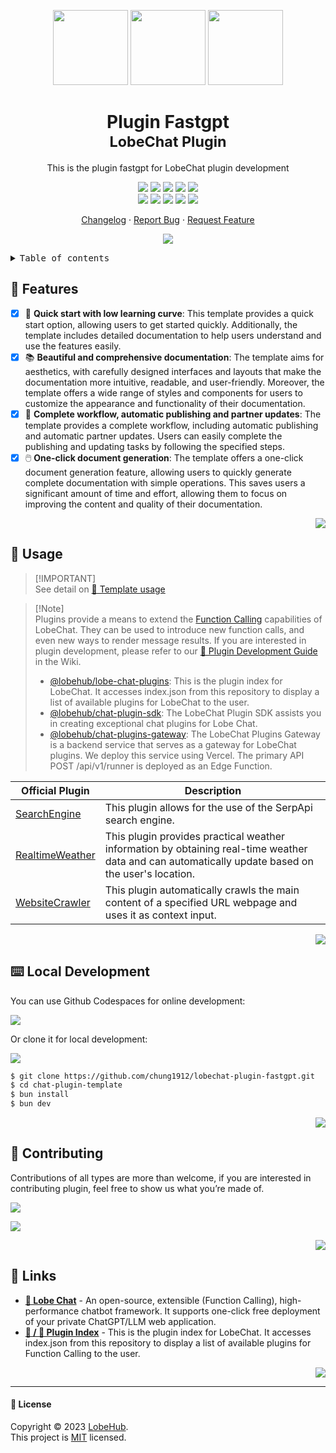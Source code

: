 <a name="readme-top"></a>

<div align="center">

<img height="120" src="https://registry.npmmirror.com/@lobehub/assets-emoji/1.3.0/files/assets/puzzle-piece.webp">
<img height="120" src="https://gw.alipayobjects.com/zos/kitchen/qJ3l3EPsdW/split.svg">
<img height="120" src="https://registry.npmmirror.com/@lobehub/assets-emoji-anim/1.0.0/files/assets/rocket.webp">

<h1>Plugin Fastgpt<br/><sup>LobeChat Plugin</sup></h1>

This is the plugin fastgpt for LobeChat plugin development

[![][🤯-🧩-lobehub-shield]][🤯-🧩-lobehub-link]
[![][github-release-shield]][github-release-link]
[![][github-releasedate-shield]][github-releasedate-link]
[![][github-action-test-shield]][github-action-test-link]
[![][github-action-release-shield]][github-action-release-link]<br/>
[![][github-contributors-shield]][github-contributors-link]
[![][github-forks-shield]][github-forks-link]
[![][github-stars-shield]][github-stars-link]
[![][github-issues-shield]][github-issues-link]
[![][github-license-shield]][github-license-link]

[Changelog](./CHANGELOG.md) · [Report Bug][github-issues-link] · [Request Feature][github-issues-link]

![](https://raw.githubusercontent.com/andreasbm/readme/master/assets/lines/rainbow.png)

</div>

<details>
<summary><kbd>Table of contents</kbd></summary>

#### TOC

- [🌟 Features](#-features)
- [🤯 Usage](#-usage)
- [⌨️ Local Development](#️-local-development)
- [🤝 Contributing](#-contributing)
- [🔗 Links](#-links)
    - [📝 License](#-license)

####

</details>

## 🌟 Features

- [x] 💨 **Quick start with low learning curve**: This template provides a quick start option, allowing users to get started quickly. Additionally, the template includes detailed documentation to help users understand and use the features easily.
- [x] 📚 **Beautiful and comprehensive documentation**: The template aims for aesthetics, with carefully designed interfaces and layouts that make the documentation more intuitive, readable, and user-friendly. Moreover, the template offers a wide range of styles and components for users to customize the appearance and functionality of their documentation.
- [x] 🔄 **Complete workflow, automatic publishing and partner updates**: The template provides a complete workflow, including automatic publishing and automatic partner updates. Users can easily complete the publishing and updating tasks by following the specified steps.
- [x] 🖱️ **One-click document generation**: The template offers a one-click document generation feature, allowing users to quickly generate complete documentation with simple operations. This saves users a significant amount of time and effort, allowing them to focus on improving the content and quality of their documentation.

<div align="right">

[![][back-to-top]](#readme-top)

</div>

## 🤯 Usage

> [!IMPORTANT]\
> See detail on [📘 Template usage](https://chat-plugin-sdk.lobehub.com/guides/template)

> [!Note]\
> Plugins provide a means to extend the [Function Calling][fc-link] capabilities of LobeChat. They can be used to introduce new function calls, and even new ways to render message results. If you are interested in plugin development, please refer to our [📘 Plugin Development Guide](https://github.com/lobehub/lobe-chat/wiki/Plugin-Development) in the Wiki.
>
> - [@lobehub/lobe-chat-plugins][lobe-chat-plugins]: This is the plugin index for LobeChat. It accesses index.json from this repository to display a list of available plugins for LobeChat to the user.
> - [@lobehub/chat-plugin-sdk][chat-plugin-sdk]: The LobeChat Plugin SDK assists you in creating exceptional chat plugins for Lobe Chat.
> - [@lobehub/chat-plugins-gateway][chat-plugins-gateway]: The LobeChat Plugins Gateway is a backend service that serves as a gateway for LobeChat plugins. We deploy this service using Vercel. The primary API POST /api/v1/runner is deployed as an Edge Function.

| Official Plugin                                 | Description                                                                                                                                       |
| ----------------------------------------------- | ------------------------------------------------------------------------------------------------------------------------------------------------- |
| [SearchEngine][chat-plugin-search-engine]       | This plugin allows for the use of the SerpApi search engine.                                                                                      |
| [RealtimeWeather][chat-plugin-realtime-weather] | This plugin provides practical weather information by obtaining real-time weather data and can automatically update based on the user's location. |
| [WebsiteCrawler][chat-plugin-web-crawler]       | This plugin automatically crawls the main content of a specified URL webpage and uses it as context input.                                        |

<div align="right">

[![][back-to-top]](#readme-top)

</div>

## ⌨️ Local Development

You can use Github Codespaces for online development:

[![][github-codespace-shield]][github-codespace-link]

Or clone it for local development:

[![][bun-shield]][bun-link]

```bash
$ git clone https://github.com/chung1912/lobechat-plugin-fastgpt.git
$ cd chat-plugin-template
$ bun install
$ bun dev
```

<div align="right">

[![][back-to-top]](#readme-top)

</div>

## 🤝 Contributing

Contributions of all types are more than welcome, if you are interested in contributing plugin, feel free to show us what you’re made of.

[![][pr-welcome-shield]][pr-welcome-link]

[![][github-contrib-shield]][github-contrib-link]

<div align="right">

[![][back-to-top]](#readme-top)

</div>

## 🔗 Links

- **[🤖 Lobe Chat](https://github.com/lobehub/lobe-chat)** - An open-source, extensible (Function Calling), high-performance chatbot framework. It supports one-click free deployment of your private ChatGPT/LLM web application.
- **[🧩 / 🏪 Plugin Index](https://github.com/lobehub/lobe-chat-plugins)** - This is the plugin index for LobeChat. It accesses index.json from this repository to display a list of available plugins for Function Calling to the user.

<div align="right">

[![][back-to-top]](#readme-top)

</div>

---

#### 📝 License

Copyright © 2023 [LobeHub][profile-url]. <br />
This project is [MIT](./LICENSE) licensed.

<!-- LINK GROUP -->

[🤯-🧩-lobehub-link]: https://github.com/lobehub/lobe-chat-plugins
[🤯-🧩-lobehub-shield]: https://img.shields.io/badge/%F0%9F%A4%AF%20%26%20%F0%9F%A7%A9%20LobeHub-Plugin-95f3d9?labelColor=black&style=flat-square
[back-to-top]: https://img.shields.io/badge/-BACK_TO_TOP-151515?style=flat-square
[bun-link]: https://bun.sh
[bun-shield]: https://img.shields.io/badge/-speedup%20with%20bun-black?logo=bun&style=for-the-badge
[chat-plugin-realtime-weather]: https://github.com/lobehub/chat-plugin-realtime-weather
[chat-plugin-sdk]: https://github.com/lobehub/chat-plugin-sdk
[chat-plugin-search-engine]: https://github.com/lobehub/chat-plugin-search-engine
[chat-plugin-web-crawler]: https://github.com/lobehub/chat-plugin-web-crawler
[chat-plugins-gateway]: https://github.com/lobehub/chat-plugins-gateway
[fc-link]: https://sspai.com/post/81986
[github-action-release-link]: https://github.com/chung1912/lobechat-plugin-fastgpt/actions/workflows/release.yml
[github-action-release-shield]: https://img.shields.io/github/actions/workflow/status/chung1912/lobechat-plugin-fastgpt/release.yml?label=release&labelColor=black&logo=githubactions&logoColor=white&style=flat-square
[github-action-test-link]: https://github.com/chung1912/lobechat-plugin-fastgpt/actions/workflows/test.yml
[github-action-test-shield]: https://img.shields.io/github/actions/workflow/status/chung1912/lobechat-plugin-fastgpt/test.yml?label=test&labelColor=black&logo=githubactions&logoColor=white&style=flat-square
[github-codespace-link]: https://codespaces.new/chung1912/lobechat-plugin-fastgpt
[github-codespace-shield]: https://github.com/codespaces/badge.svg
[github-contrib-link]: https://github.com/chung1912/lobechat-plugin-fastgpt/graphs/contributors
[github-contrib-shield]: https://contrib.rocks/image?repo=lobehub%2Fchat-plugin-template
[github-contributors-link]: https://github.com/chung1912/lobechat-plugin-fastgpt/graphs/contributors
[github-contributors-shield]: https://img.shields.io/github/contributors/chung1912/lobechat-plugin-fastgpt?color=c4f042&labelColor=black&style=flat-square
[github-forks-link]: https://github.com/chung1912/lobechat-plugin-fastgpt/network/members
[github-forks-shield]: https://img.shields.io/github/forks/chung1912/lobechat-plugin-fastgpt?color=8ae8ff&labelColor=black&style=flat-square
[github-issues-link]: https://github.com/chung1912/lobechat-plugin-fastgpt/issues
[github-issues-shield]: https://img.shields.io/github/issues/chung1912/lobechat-plugin-fastgpt?color=ff80eb&labelColor=black&style=flat-square
[github-license-link]: https://github.com/chung1912/lobechat-plugin-fastgpt/blob/main/LICENSE
[github-license-shield]: https://img.shields.io/github/license/chung1912/lobechat-plugin-fastgpt?color=white&labelColor=black&style=flat-square
[github-release-link]: https://github.com/chung1912/lobechat-plugin-fastgpt/releases
[github-release-shield]: https://img.shields.io/github/v/release/chung1912/lobechat-plugin-fastgpt?color=369eff&labelColor=black&logo=github&style=flat-square
[github-releasedate-link]: https://github.com/chung1912/lobechat-plugin-fastgpt/releases
[github-releasedate-shield]: https://img.shields.io/github/release-date/chung1912/lobechat-plugin-fastgpt?labelColor=black&style=flat-square
[github-stars-link]: https://github.com/chung1912/lobechat-plugin-fastgpt/network/stargazers
[github-stars-shield]: https://img.shields.io/github/stars/chung1912/lobechat-plugin-fastgpt?color=ffcb47&labelColor=black&style=flat-square
[lobe-chat-plugins]: https://github.com/lobehub/lobe-chat-plugins
[pr-welcome-link]: https://github.com/chung1912/lobechat-plugin-fastgpt/pulls
[pr-welcome-shield]: https://img.shields.io/badge/%F0%9F%A4%AF%20PR%20WELCOME-%E2%86%92-ffcb47?labelColor=black&style=for-the-badge
[profile-url]: https://github.com/lobehub
